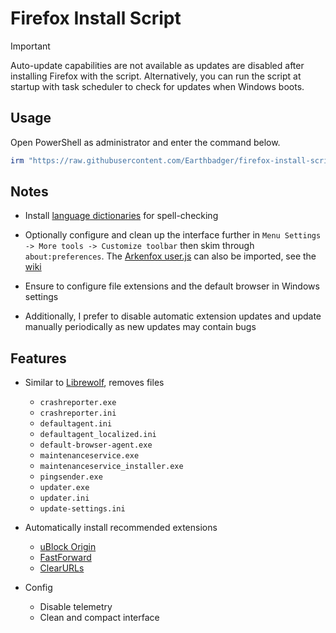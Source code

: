 # Firefox Install Script

> [!IMPORTANT]
> Auto-update capabilities are not available as updates are disabled after installing Firefox with the script. Alternatively, you can run the script at startup with task scheduler to check for updates when Windows boots.

## Usage

Open PowerShell as administrator and enter the command below.

```powershell
irm "https://raw.githubusercontent.com/Earthbadger/firefox-install-script/main/setup.ps1" | iex
```

## Notes

- Install [language dictionaries](https://addons.mozilla.org/en-GB/firefox/language-tools) for spell-checking

- Optionally configure and clean up the interface further in ``Menu Settings -> More tools -> Customize toolbar`` then skim through ``about:preferences``. The [Arkenfox user.js](https://github.com/arkenfox/user.js) can also be imported, see the [wiki](https://github.com/arkenfox/user.js/wiki)

- Ensure to configure file extensions and the default browser in Windows settings

- Additionally, I prefer to disable automatic extension updates and update manually periodically as new updates may contain bugs

## Features

- Similar to [Librewolf](https://librewolf.net), removes files

  - ``crashreporter.exe``
  - ``crashreporter.ini``
  - ``defaultagent.ini``
  - ``defaultagent_localized.ini``
  - ``default-browser-agent.exe``
  - ``maintenanceservice.exe``
  - ``maintenanceservice_installer.exe``
  - ``pingsender.exe``
  - ``updater.exe``
  - ``updater.ini``
  - ``update-settings.ini``

- Automatically install recommended extensions

  - [uBlock Origin](https://addons.mozilla.org/en-GB/firefox/addon/ublock-origin)
  - [FastForward](https://addons.mozilla.org/en-GB/firefox/addon/fastforwardteam)
  - [ClearURLs](https://addons.mozilla.org/en-GB/firefox/addon/clearurls)

- Config

  - Disable telemetry
  - Clean and compact interface
